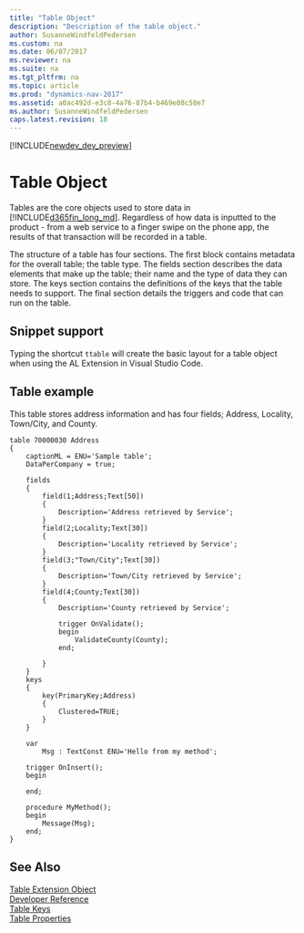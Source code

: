 ```yaml
---
title: "Table Object"
description: "Description of the table object."
author: SusanneWindfeldPedersen
ms.custom: na
ms.date: 06/07/2017
ms.reviewer: na
ms.suite: na
ms.tgt_pltfrm: na
ms.topic: article
ms.prod: "dynamics-nav-2017"
ms.assetid: a0ac492d-e3c8-4a76-87b4-b469e08c58e7
ms.author: SusanneWindfeldPedersen
caps.latest.revision: 18
---
```


[!INCLUDE[newdev_dev_preview](includes/newdev_dev_preview.md)]

# Table Object
Tables are the core objects used to store data in [!INCLUDE[d365fin_long_md](includes/d365fin_long_md.md)]. Regardless of how data is inputted to the product - from a web service to a finger swipe on the phone app, the results of that transaction will be recorded in a table. <!-- Note whether this has the ame meaning but,here is a suggestion: Regardless of how data is inputted to the product - from a web service or a finger swipe on the phone app - the results of that transaction will be recorded in a table.-->

The structure of a table has four sections. The first block contains metadata for the overall table; the table type. The fields section describes the data elements that make up the table; their name and the type of data they can store. The keys section contains the definitions of the keys that the table needs to support. The final section details the triggers and code that can run on the table.

## Snippet support
Typing the shortcut ```ttable``` will create the basic layout for a table object when using the AL Extension in Visual Studio Code.

## Table example
This table stores address information and has four fields; Address, Locality, Town/City, and County.

```
table 70000030 Address
{
    captionML = ENU='Sample table';
    DataPerCompany = true;

    fields
    {
        field(1;Address;Text[50])
        {
            Description='Address retrieved by Service';
        }
        field(2;Locality;Text[30])
        {
            Description='Locality retrieved by Service';
        }
        field(3;"Town/City";Text[30])
        {
            Description='Town/City retrieved by Service';
        }
        field(4;County;Text[30])
        {
            Description='County retrieved by Service';

            trigger OnValidate();
            begin
                ValidateCounty(County);
            end;

        }
    }
    keys
    {
        key(PrimaryKey;Address)
        {
            Clustered=TRUE;
        }
    }

    var
        Msg : TextConst ENU='Hello from my method';

    trigger OnInsert();
    begin

    end;

    procedure MyMethod();
    begin
        Message(Msg);
    end;
}
```

## See Also
[Table Extension Object](devenv-table-ext-object.md)  
[Developer Reference](devenv-reference-overview.md)  
[Table Keys](devenv-table-keys.md)  
[Table Properties](properties/devenv-table-properties.md)
